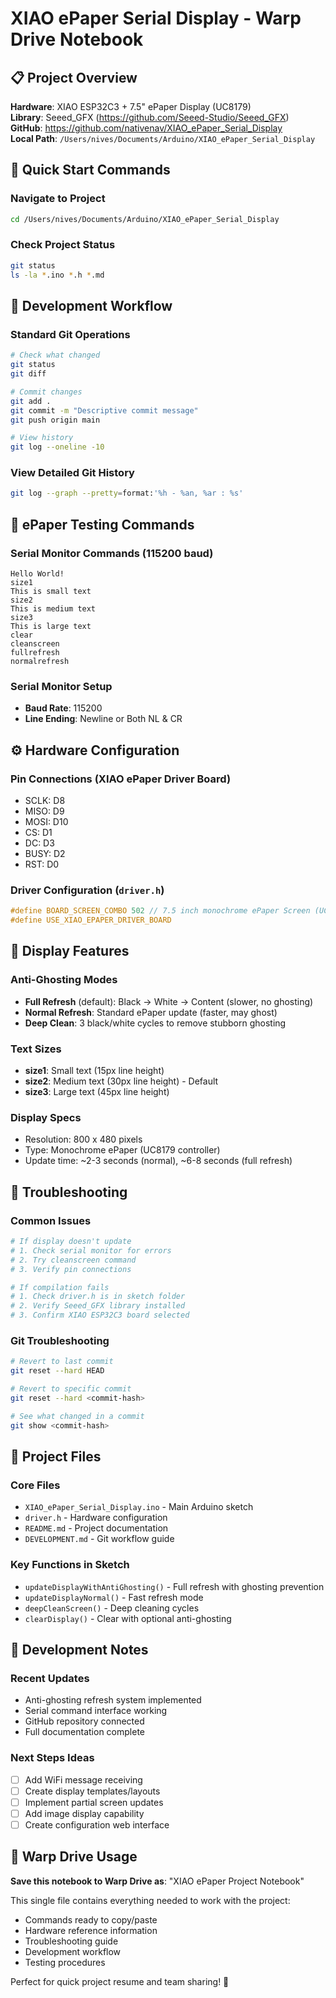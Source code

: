 # XIAO ePaper Serial Display - Warp Drive Notebook

## 📋 Project Overview

**Hardware**: XIAO ESP32C3 + 7.5" ePaper Display (UC8179)  
**Library**: Seeed_GFX (https://github.com/Seeed-Studio/Seeed_GFX)  
**GitHub**: https://github.com/nativenav/XIAO_ePaper_Serial_Display  
**Local Path**: `/Users/nives/Documents/Arduino/XIAO_ePaper_Serial_Display`

## 🚀 Quick Start Commands

### Navigate to Project
```bash
cd /Users/nives/Documents/Arduino/XIAO_ePaper_Serial_Display
```

### Check Project Status
```bash
git status
ls -la *.ino *.h *.md
```

## 🔧 Development Workflow

### Standard Git Operations
```bash
# Check what changed
git status
git diff

# Commit changes
git add .
git commit -m "Descriptive commit message"
git push origin main

# View history
git log --oneline -10
```

### View Detailed Git History
```bash
git log --graph --pretty=format:'%h - %an, %ar : %s'
```

## 🧪 ePaper Testing Commands

### Serial Monitor Commands (115200 baud)
```
Hello World!
size1
This is small text
size2  
This is medium text
size3
This is large text
clear
cleanscreen
fullrefresh
normalrefresh
```

### Serial Monitor Setup
- **Baud Rate**: 115200
- **Line Ending**: Newline or Both NL & CR

## ⚙️ Hardware Configuration

### Pin Connections (XIAO ePaper Driver Board)
- SCLK: D8
- MISO: D9  
- MOSI: D10
- CS: D1
- DC: D3
- BUSY: D2
- RST: D0

### Driver Configuration (`driver.h`)
```c
#define BOARD_SCREEN_COMBO 502 // 7.5 inch monochrome ePaper Screen (UC8179)
#define USE_XIAO_EPAPER_DRIVER_BOARD
```

## 🎨 Display Features

### Anti-Ghosting Modes
- **Full Refresh** (default): Black → White → Content (slower, no ghosting)
- **Normal Refresh**: Standard ePaper update (faster, may ghost)
- **Deep Clean**: 3 black/white cycles to remove stubborn ghosting

### Text Sizes
- **size1**: Small text (15px line height)
- **size2**: Medium text (30px line height) - Default  
- **size3**: Large text (45px line height)

### Display Specs
- Resolution: 800 x 480 pixels
- Type: Monochrome ePaper (UC8179 controller)
- Update time: ~2-3 seconds (normal), ~6-8 seconds (full refresh)

## 🐛 Troubleshooting

### Common Issues
```bash
# If display doesn't update
# 1. Check serial monitor for errors
# 2. Try cleanscreen command
# 3. Verify pin connections

# If compilation fails
# 1. Check driver.h is in sketch folder
# 2. Verify Seeed_GFX library installed
# 3. Confirm XIAO ESP32C3 board selected
```

### Git Troubleshooting
```bash
# Revert to last commit
git reset --hard HEAD

# Revert to specific commit
git reset --hard <commit-hash>

# See what changed in a commit
git show <commit-hash>
```

## 📁 Project Files

### Core Files
- `XIAO_ePaper_Serial_Display.ino` - Main Arduino sketch
- `driver.h` - Hardware configuration  
- `README.md` - Project documentation
- `DEVELOPMENT.md` - Git workflow guide

### Key Functions in Sketch
- `updateDisplayWithAntiGhosting()` - Full refresh with ghosting prevention
- `updateDisplayNormal()` - Fast refresh mode
- `deepCleanScreen()` - Deep cleaning cycles
- `clearDisplay()` - Clear with optional anti-ghosting

## 🎯 Development Notes

### Recent Updates
- Anti-ghosting refresh system implemented
- Serial command interface working
- GitHub repository connected
- Full documentation complete

### Next Steps Ideas
- [ ] Add WiFi message receiving
- [ ] Create display templates/layouts  
- [ ] Implement partial screen updates
- [ ] Add image display capability
- [ ] Create configuration web interface

## 🔄 Warp Drive Usage

**Save this notebook to Warp Drive as**: "XIAO ePaper Project Notebook"

This single file contains everything needed to work with the project:
- Commands ready to copy/paste
- Hardware reference information  
- Troubleshooting guide
- Development workflow
- Testing procedures

Perfect for quick project resume and team sharing! 🚀
